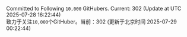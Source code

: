 Committed to Following `10,000` GitHubers. Current: <!-- FOLLOWING_COUNT -->302<!-- FOLLOWING_COUNT --> (Update at UTC <!-- LAST_UPDATED -->2025-07-28 16:22:44<!-- LAST_UPDATED -->)<br>
致力于关注`10,000`个GitHuber。当前：<!-- FOLLOWING_COUNT -->302<!-- FOLLOWING_COUNT --> (更新于北京时间 <!-- LAST_UPDATED_CST -->2025-07-29 00:22:44<!-- LAST_UPDATED_CST -->)

